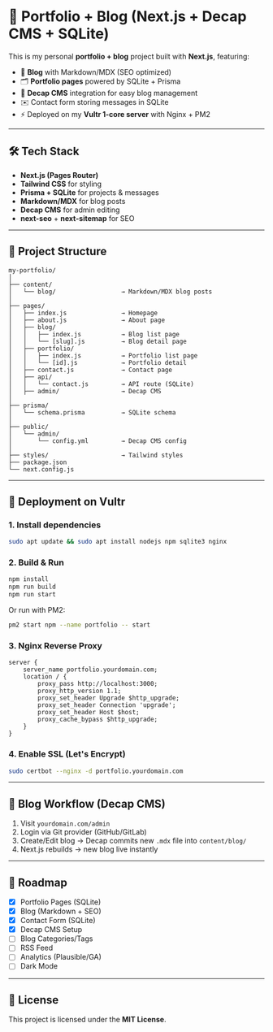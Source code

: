 # 🚀 Portfolio + Blog (Next.js + Decap CMS + SQLite)

This is my personal **portfolio + blog** project built with **Next.js**, featuring:

- 📄 **Blog** with Markdown/MDX (SEO optimized)
- 🗂️ **Portfolio pages** powered by SQLite + Prisma
- 📝 **Decap CMS** integration for easy blog management
- ✉️ Contact form storing messages in SQLite
- ⚡ Deployed on my **Vultr 1-core server** with Nginx + PM2

---

## 🛠️ Tech Stack
- **Next.js (Pages Router)**
- **Tailwind CSS** for styling
- **Prisma + SQLite** for projects & messages
- **Markdown/MDX** for blog posts
- **Decap CMS** for admin editing
- **next-seo** + **next-sitemap** for SEO

---

## 📂 Project Structure
```
my-portfolio/
│
├── content/
│   └── blog/                  → Markdown/MDX blog posts
│
├── pages/
│   ├── index.js               → Homepage
│   ├── about.js               → About page
│   ├── blog/
│   │   ├── index.js           → Blog list page
│   │   └── [slug].js          → Blog detail page
│   ├── portfolio/
│   │   ├── index.js           → Portfolio list page
│   │   └── [id].js            → Portfolio detail
│   ├── contact.js             → Contact page
│   ├── api/
│   │   └── contact.js         → API route (SQLite)
│   ├── admin/                 → Decap CMS
│
├── prisma/
│   └── schema.prisma          → SQLite schema
│
├── public/
│   └── admin/
│       └── config.yml         → Decap CMS config
│
├── styles/                    → Tailwind styles
├── package.json
└── next.config.js
```

---

## 🚀 Deployment on Vultr

### 1. Install dependencies
```bash
sudo apt update && sudo apt install nodejs npm sqlite3 nginx
```

### 2. Build & Run
```bash
npm install
npm run build
npm run start
```

Or run with PM2:
```bash
pm2 start npm --name portfolio -- start
```

### 3. Nginx Reverse Proxy
```
server {
    server_name portfolio.yourdomain.com;
    location / {
        proxy_pass http://localhost:3000;
        proxy_http_version 1.1;
        proxy_set_header Upgrade $http_upgrade;
        proxy_set_header Connection 'upgrade';
        proxy_set_header Host $host;
        proxy_cache_bypass $http_upgrade;
    }
}
```

### 4. Enable SSL (Let's Encrypt)
```bash
sudo certbot --nginx -d portfolio.yourdomain.com
```

---

## 📝 Blog Workflow (Decap CMS)
1. Visit `yourdomain.com/admin`
2. Login via Git provider (GitHub/GitLab)
3. Create/Edit blog → Decap commits new `.mdx` file into `content/blog/`
4. Next.js rebuilds → new blog live instantly

---

## 📌 Roadmap
- [x] Portfolio Pages (SQLite)
- [x] Blog (Markdown + SEO)
- [x] Contact Form (SQLite)
- [x] Decap CMS Setup
- [ ] Blog Categories/Tags
- [ ] RSS Feed
- [ ] Analytics (Plausible/GA)
- [ ] Dark Mode

---

## 📜 License
This project is licensed under the **MIT License**.
